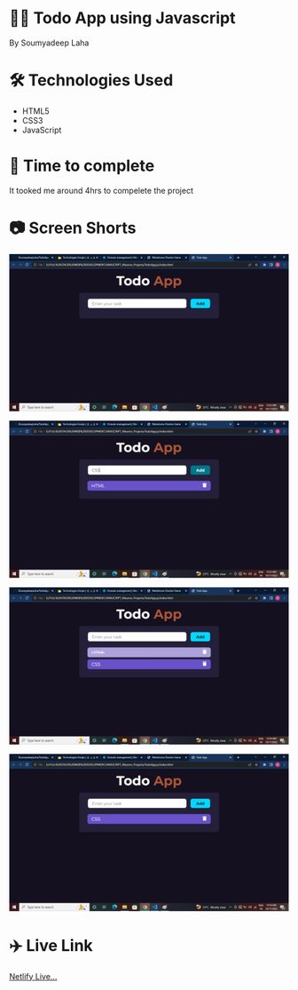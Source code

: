 # 👩‍💻 Todo App using Javascript

By Soumyadeep Laha

# 🛠️ Technologies Used

- HTML5
- CSS3
- JavaScript

# 🚀 Time to complete

It tooked me around 4hrs to compelete the project

# 📷 Screen Shorts

![](./Screens/Screen1.jpg)

![](./Screens/Screen2.jpg)

![](./Screens/Screen3.jpg)

![](./Screens/Screen4.jpg)

# ✈️ Live Link

[Netlify Live...]()

